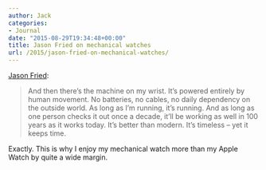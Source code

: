 ```yaml
---
author: Jack
categories:
- Journal
date: "2015-08-29T19:34:48+00:00"
title: Jason Fried on mechanical watches
url: /2015/jason-fried-on-mechanical-watches/
---
```


[Jason Fried][1]:

> And then there’s the machine on my wrist. It’s powered entirely by human movement. No batteries, no cables, no daily dependency on the outside world. As long as I’m running, it’s running. And as long as one person checks it out once a decade, it’ll be working as well in 100 years as it works today. It’s better than modern. It’s timeless – yet it keeps time.

Exactly. This is why I enjoy my mechanical watch more than my Apple Watch by quite a wide margin.

 [1]: https://signalvnoise.com/posts/3927-can-old-world-be-more-modern-than-new-school